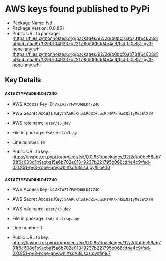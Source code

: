 # AWS keys found published to PyPi

* Package Name: fsd
* Package Version: 0.0.851
* Public URL to package: [https://files.pythonhosted.org/packages/92/2d/b0bc56ab731f6c608d1b9acba15a6b702e01049237b221795b066dd4e4c9/fsd-0.0.851-py3-none-any.whl](https://files.pythonhosted.org/packages/92/2d/b0bc56ab731f6c608d1b9acba15a6b702e01049237b221795b066dd4e4c9/fsd-0.0.851-py3-none-any.whl)

## Key Details

### `AKIAZ7YFAWD6HLD47Z4O`

* AWS Access Key ID: `AKIAZ7YFAWD6HLD47Z4O`
* AWS Secret Access Key: `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` 
* AWS role name: `user/s3_dev`
* File in package: `fsd/util/s3.py`
* Line number: `10`

* Public URL to key: https://inspector.pypi.io/project/fsd/0.0.851/packages/92/2d/b0bc56ab731f6c608d1b9acba15a6b702e01049237b221795b066dd4e4c9/fsd-0.0.851-py3-none-any.whl/fsd/util/s3.py#line.10



### `AKIAZ7YFAWD6HLD47Z4O`

* AWS Access Key ID: `AKIAZ7YFAWD6HLD47Z4O`
* AWS Secret Access Key: `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` 
* AWS role name: `user/s3_dev`
* File in package: `fsd/util/sqs.py`
* Line number: `7`

* Public URL to key: https://inspector.pypi.io/project/fsd/0.0.851/packages/92/2d/b0bc56ab731f6c608d1b9acba15a6b702e01049237b221795b066dd4e4c9/fsd-0.0.851-py3-none-any.whl/fsd/util/sqs.py#line.7


